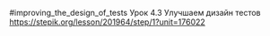 #improving_the_design_of_tests
Урок 4.3 Улучшаем дизайн тестов https://stepik.org/lesson/201964/step/1?unit=176022
